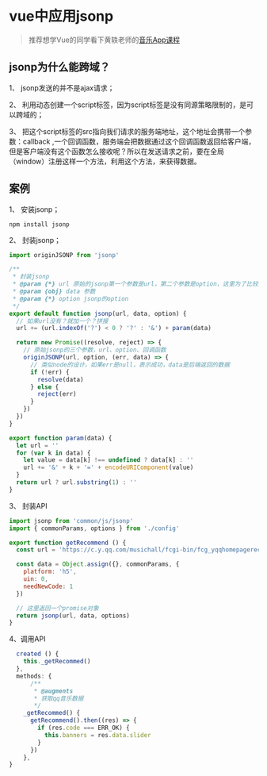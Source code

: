 # vue中应用jsonp

> 推荐想学Vue的同学看下黄轶老师的[音乐App课程][1]

 ## **jsonp为什么能跨域？**

1、 jsonp发送的并不是ajax请求；

2、 利用动态创建一个script标签，因为script标签是没有同源策略限制的，是可以跨域的；

3、 把这个script标签的src指向我们请求的服务端地址，这个地址会携带一个参数：callback ,一个回调函数，服务端会把数据通过这个回调函数返回给客户端，但是客户端没有这个函数怎么接收呢？所以在发送请求之前，要在全局（window）注册这样一个方法，利用这个方法，来获得数据。

## **案例**

1、 安装jsonp；
       
```
npm install jsonp
```

2、 封装jsonp；

```js
import originJSONP from 'jsonp'

/**
 * 封装jsonp
 * @param {*} url 原始的jsonp第一个参数是url，第二个参数是option，这里为了比较好写参数做了下封装
 * @param {obj} data 参数
 * @param {*} option jsonp的option
 */
export default function jsonp(url, data, option) {
  // 如果url没有？就加一个？拼接
  url += (url.indexOf('?') < 0 ? '?' : '&') + param(data)

  return new Promise((resolve, reject) => {
    // 原始jsonp的三个参数，url、option、回调函数
    originJSONP(url, option, (err, data) => {
      // 类似node的设计，如果err是null，表示成功，data是后端返回的数据
      if (!err) {
        resolve(data)
      } else {
        reject(err)
      }
    })
  })
}

export function param(data) {
  let url = ''
  for (var k in data) {
    let value = data[k] !== undefined ? data[k] : ''
    url += '&' + k + '=' + encodeURIComponent(value)
  }
  return url ? url.substring(1) : ''
}

```

3、 封装API

```js
import jsonp from 'common/js/jsonp'
import { commonParams, options } from './config'

export function getRecommend () {
  const url = 'https://c.y.qq.com/musichall/fcgi-bin/fcg_yqqhomepagerecommend.fcg'

  const data = Object.assign({}, commonParams, {
    platform: 'h5',
    uin: 0,
    needNewCode: 1
  })

  // 这里返回一个promise对象
  return jsonp(url, data, options)
}

```
 
4、调用API

```js
  created () {
    this._getRecommed()
  },
  methods: {
      /**
       * @augments
       * 获取qq音乐数据
       */
    _getRecommed() {
      getRecommend().then((res) => {
        if (res.code === ERR_OK) {
          this.banners = res.data.slider
        }
      })
    },
}
```


  [1]: https://coding.imooc.com/class/107.html